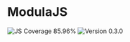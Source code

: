 # ModulaJS

<div>
<!-- JS Coverage Badge -->
<img src="https://img.shields.io/badge/JS Coverage-85.96%25-yellow" alt="JS Coverage 85.96%">

<!-- Version Badge -->
<img src="https://img.shields.io/badge/Version-0.3.0-blue" alt="Version 0.3.0">
</div>